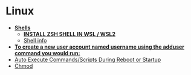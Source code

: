 <!-- generated by markdown-notes-tree -->

# Linux

<!-- optional markdown-notes-tree directory description starts here -->

<!-- optional markdown-notes-tree directory description ends here -->

- [**Shells**](Shells)
    - [**INSTALL ZSH SHELL IN WSL / WSL2**](Shells/Powerlevel10k.md)
    - [Shell info](Shells/ShellInfo.md)
- [**To create a new user account named username using the adduser command you would run:**](adduser.md)
- [Auto Execute Commands/Scripts During Reboot or Startup](H-W-T-StartupScript.md)
- [Chmod](permissions.md)
